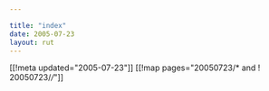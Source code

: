 ```yaml
---

title: "index"
date: 2005-07-23
layout: rut
---
```


[[!meta updated="2005-07-23"]]
[[!map pages="20050723/* and ! 20050723/*/*"]]
